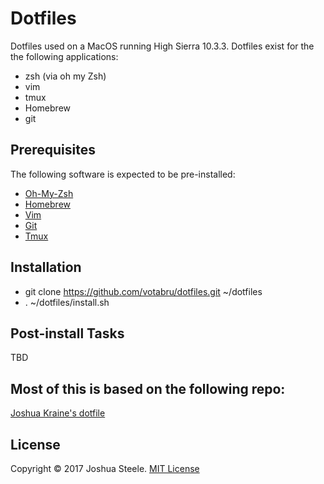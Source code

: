 # Dotfiles

Dotfiles used on a MacOS running High Sierra 10.3.3.
Dotfiles exist for the the
following applications:
* zsh (via oh my Zsh)
* vim
* tmux
* Homebrew
* git

## Prerequisites
The following software is expected to be pre-installed:

* [Oh-My-Zsh](https://github.com/robbyrussell/oh-my-zsh)
* [Homebrew](https://brew.sh/)
* [Vim](http://www.vim.org/)
* [Git](https://git-scm.com/)
* [Tmux](https://github.com/tmux/tmux/wiki)


## Installation
* git clone https://github.com/votabru/dotfiles.git ~/dotfiles
* . ~/dotfiles/install.sh

## Post-install Tasks
TBD

## Most of this is based on the following repo:
[Joshua Kraine's dotfile](https://github.com/joshukraine/dotfiles)

## License
Copyright &copy; 2017 Joshua Steele. [MIT License][license]

[license]: https://github.com/joshukraine/dotfiles/blob/master/LICENSE
